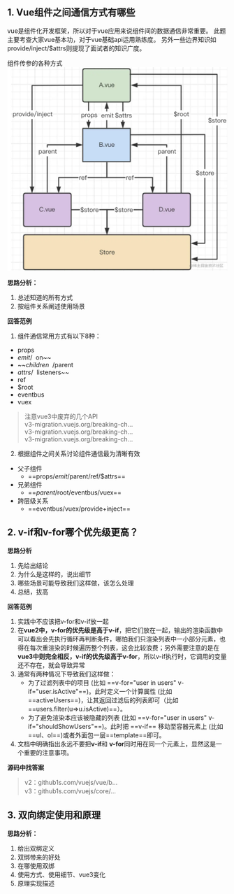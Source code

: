 ## 1. Vue组件之间通信方式有哪些
vue是组件化开发框架，所以对于vue应用来说组件间的数据通信非常重要。 此题主要考查大家vue基本功，对于vue基础api运用熟练度。 另外一些边界知识如provide/inject/$attrs则提现了面试者的知识广度。

组件传参的各种方式
![image](imgs/%E7%BB%84%E4%BB%B6%E4%BC%A0%E5%8F%82.png)

**思路分析：**
1. 总述知道的所有方式
2. 按组件关系阐述使用场景

**回答范例**
1. 组件通信常用方式有以下8种：
- props
- $emit/~~$on~~
- ~~$children~~/$parent
- $attrs/~~$listeners~~
- ref
- $root
- eventbus
- vuex
>注意vue3中废弃的几个API    
v3-migration.vuejs.org/breaking-ch…   
v3-migration.vuejs.org/breaking-ch…   
v3-migration.vuejs.org/breaking-ch…    

2. 根据组件之间关系讨论组件通信最为清晰有效
- 父子组件
  - ==props/$emit/$parent/ref/$attrs==
- 兄弟组件
  - ==$parent/$root/eventbus/vuex==
- 跨层级关系
  - ==eventbus/vuex/provide+inject==

## 2. v-if和v-for哪个优先级更高？
**思路分析**
1. 先给出结论
2. 为什么是这样的，说出细节
3. 哪些场景可能导致我们这样做，该怎么处理
4. 总结，拔高

**回答范例**
1. 实践中不应该把v-for和v-if放一起
2. 在**vue2中，v-for的优先级是高于v-if**，把它们放在一起，输出的渲染函数中可以看出会先执行循环再判断条件，哪怕我们只渲染列表中一小部分元素，也得在每次重渲染的时候遍历整个列表，这会比较浪费；另外需要注意的是在**vue3中则完全相反，v-if的优先级高于v-for**，所以v-if执行时，它调用的变量还不存在，就会导致异常
3. 通常有两种情况下导致我们这样做：
   - 为了过滤列表中的项目 (比如 ==v-for="user in users" v-if="user.isActive"==)。此时定义一个计算属性 (比如 ==activeUsers==)，让其返回过滤后的列表即可（比如==users.filter(u=>u.isActive)==）。
   - 为了避免渲染本应该被隐藏的列表 (比如 ==v-for="user in users" v-if="shouldShowUsers"==)。此时把 ==v-if== 移动至容器元素上 (比如 ==ul、ol==)或者外面包一层==template==即可。
4. 文档中明确指出永远不要把**v-if**和 **v-for**同时用在同一个元素上，显然这是一个重要的注意事项。

**源码中找答案**
> v2：github1s.com/vuejs/vue/b…      
> v3：github1s.com/vuejs/core/…

## 3. 双向绑定使用和原理
**思路分析：**
1. 给出双绑定义
2. 双绑带来的好处
3. 在哪使用双绑
4. 使用方式、使用细节、vue3变化
5. 原理实现描述